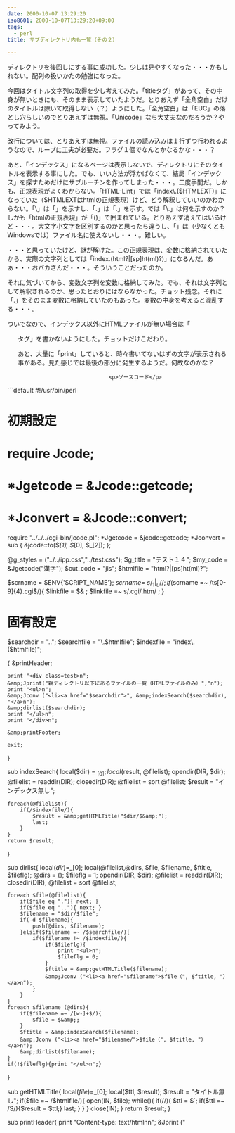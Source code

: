 ```yaml
---
date: 2000-10-07 13:29:20
iso8601: 2000-10-07T13:29:20+09:00
tags:
  - perl
title: サブディレクトリ内も一覧（その２）

---
```


<div class="entry-body">
                                 <p>ディレクトリを後回しにする事に成功した。少しは見やすくなった・・・かもしれない。配列の扱いかたの勉強になった。 </p>

<p>今回はタイトル文字列の取得を少し考えてみた。「titleタグ」があって、その中身が無いときにも、そのまま表示していたようだ。とりあえず「全角空白」だけのタイトルは除いて取得しない（？）ようにした。「全角空白」は「EUC」の落とし穴らしいのでとりあえずは無視。「Unicode」なら大丈夫なのだろうか？やってみよう。 </p>

<p>改行については、とりあえずは無視。ファイルの読み込みは１行ずつ行われるようなので、ループに工夫が必要だ。フラグ１個でなんとかなるかな・・・？ </p>

<p>あと、「インデックス」になるページは表示しないで、ディレクトリにそのタイトルを表示する事にした。でも、いい方法が浮かばなくて、結局「インデックス」を探すためだけにサブルーチンを作ってしまった・・・。二度手間だ。しかも、正規表現がよくわからない。「HTML-Lint」では「index\.($HTMLEXT)」になっていた（$HTMLEXTはhtmlの正規表現）けど、どう解釈していいのかわからない。「\」は「」を示すし、「.」は「.」を示す。では「\.」は何を示すのか？しかも「htmlの正規表現」が「()」で囲まれている。とりあえず消えてはいるけど・・・。大文字小文字を区別するのかと思ったら違うし、「」は（少なくともWindowsでは）ファイル名に使えないし・・・。難しい。 </p>

<p>・・・と思っていたけど、謎が解けた。この正規表現は、変数に格納されていたから、実際の文字列としては「index.(html?|[sp]ht(ml)?)」になるんだ。あぁ・・・おバカさんだ・・・。そういうことだったのか。 </p>

<p>それに気づいてから、変数文字列を変数に格納してみた。でも、それは文字列として解釈されるのか、思ったとおりにはならなかった。チョット残念。それに「.」をそのまま変数に格納していたのもあった。変数の中身を考えると混乱する・・・。 </p>

<p>ついでなので、インデックス以外にHTMLファイルが無い場合は「</p><ul>タグ」を書かないようにした。チョットだけこだわり。 

<p>あと、大量に「print」していると、時々書いてないはずの文字が表示される事がある。見た感じでは最後の部分に発生するようだ。何故なのかな？</p>
                              
                                 <p>ソースコード</p>

</ul>```default
#!/usr/bin/perl

# 初期設定
# require Jcode;
# *Jgetcode = &amp;Jcode::getcode;
# *Jconvert = &amp;Jcode::convert;

require "../../../cgi-bin/jcode.pl";
*Jgetcode = &amp;jcode::getcode;
*Jconvert = sub { &amp;jcode::to($_[1], $_[0], $_[2]); };

@g_styles = ("../../ipp.css","../test.css");
$g_title = "テスト１４";
$my_code = &amp;Jgetcode("漢字");
$cut_code = "jis";
$htmlfile = "html?|[ps]ht(ml)?";

$scrname = $ENV{'SCRIPT_NAME'};
$scrname =~ s/_1|_u// ;
if($scrname =~ /ts[0-9]{4}.cgi$/){
    $linkfile = $&amp; ;
    $linkfile =~ s/.cgi/.htm/ ;
}

# 固有設定
$searchdir = "..";
$searchfile = "\.$htmlfile";
$indexfile = "index\.($htmlfile)";

{
    &amp;printHeader;

    print "<div class=test>n";
    &amp;Jprint("親ディレクトリ以下にあるファイルの一覧（HTMLファイルのみ）","n");
    print "<ul>n";
    &amp;Jconv ("<li><a href="$searchdir">", &amp;indexSearch($searchdir), "</a>n");
    &amp;dirlist($searchdir);
    print "</ul>n";
    print "</div>n";

    &amp;printFooter;

    exit;
}

sub indexSearch{
    local($dir) = $_[0];
    local($result, @filelist);
    opendir(DIR, $dir);
    @filelist = readdir(DIR);
    closedir(DIR);
    @filelist = sort @filelist;
    $result = "インデックス無し";

    foreach(@filelist){
        if(/$indexfile/){
            $result = &amp;getHTMLTitle("$dir/$&amp;");
            last;
        }
    }
    return $result;
}

sub dirlist{
    local($dir)=$_[0];
    local(@filelist,@dirs, $file, $filename, $ftitle, $fileflg);
    @dirs = ();
    $fileflg = 1;
    opendir(DIR, $dir);
    @filelist = readdir(DIR);
    closedir(DIR);
    @filelist = sort @filelist;

    foreach $file(@filelist){
        if($file eq "."){ next; }
        if($file eq ".."){ next; }
        $filename = "$dir/$file";
        if(-d $filename){
            push(@dirs, $filename);
        }elsif($filename =~ /$searchfile/){
            if($filename !~ /$indexfile/){
                if($fileflg){
                    print "<ul>n";
                    $fileflg = 0;
                }
                $ftitle = &amp;getHTMLTitle($filename);
                &amp;Jconv ("<li><a href="$filename">$file（", $ftitle, "）</a>n");
            }
        }
    }
    foreach $filename (@dirs){
        if($filename =~ /[w-]+$/){
            $file = $&amp;;
        }
        $ftitle = &amp;indexSearch($filename);
        &amp;Jconv ("<li><a href="$filename/">$file（", $ftitle, "）</a>n");
        &amp;dirlist($filename);
    }
    if(!$fileflg){print "</ul>n";}
}

sub getHTMLTitle{
    local($file)=$_[0];
    local($ttl, $result);
    $result = "タイトル無し";
    if($file =~ /$htmlfile/){
        open(IN, $file);
        while(<IN>){
            if(/<title>/){
                if($' =~ /</title>/){
                    $ttl = $`;
                    if($ttl =~ /S/){$result = $ttl;}
                    last;
                }
            }
        }
        close(IN);
    }
    return $result;
}

sub printHeader{
    print "Content-type: text/htmlnn";
    &amp;Jprint ("<html lang=ja><head><title>$g_title</title>n");
    foreach (@g_styles){
        print "<link rel="stylesheet" type="text/css" href="$_">n";
    }
    print "</head><body>n";
    print "<div class=head>n";
    &amp;Jprint ("<h1>$g_title</h1><hr>n");
    &amp;printlinks;
    print "<hr></div>n";
}

sub printFooter{
    print "<div class=foot><hr>n";
    &amp;printlinks;
    print "<hr>n";
    open(IN, "../../sig.txt");
    while (<IN>){
        print;
    }
    close(IN);
    print "</div>n";
    print "</body></html>n";
}

sub printlinks{
    print "<a href="../../../index.htm">Home</a>n";
    print "/n<a href="../../">Perl</a>n";
    print "/n<a href="../">TestCGI Index</a>n";
    if($linkfile){
        &amp;Jprint ("/n<a href="../$linkfile">$g_titleの解説</a>n");
    }
}

sub Jprint{
    foreach (@_) {
        print &amp;Jconvert($_, $cut_code, $my_code);
    }
}

sub Jconv{
    foreach (@_) {
        print &amp;Jconvert($_, $cut_code, &amp;Jgetcode($_));
    }
}
```
                              </div>
    	